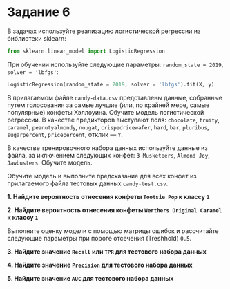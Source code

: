 # <b>Задание 6</b>

В задачах используйте реализацию логистической регрессии из библиотеки sklearn:
```python
from sklearn.linear_model import LogisticRegression
```
При обучении используйте следующие параметры: ```random_state = 2019```, ```solver = 'lbfgs'```:
```python
LogisticRegression(random_state = 2019, solver = 'lbfgs').fit(X, y)
```
В прилагаемом файле ```candy-data.csv``` представлены данные, собранные путем голосования за самые лучшие (или, по крайней мере, самые популярные) конфеты Хэллоуина. Обучите модель логистической регрессии. В качестве предикторов выступают поля: ```chocolate```, ```fruity```, ```caramel```, ```peanutyalmondy```, ```nougat```, ```crispedricewafer```, ```hard```, ```bar```, ```pluribus```, ```sugarpercent```, ```pricepercent```, отклик — ```Y```.

В качестве тренировочного набора данных используйте данные из файла, за иключением следующих конфет: ```3 Musketeers```, ```Almond Joy```, ```Jawbusters```. Обучите модель. 

Обучите модель и выполните предсказание для всех конфет из прилагаемого файла тестовых данных ```candy-test.csv```.

<b>1. Найдите вероятность отнесения конфеты ```Tootsie Pop``` к классу ```1```</b>

<b>2. Найдите вероятность отнесения конфеты ```Werthers Original Caramel``` к классу ```1```</b>

Выполните оценку модели с помощью матрицы ошибок и рассчитайте следующие параметры при пороге отсечения (Treshhold) ```0.5```.</b>

<b>3. Найдите значение ```Recall``` или ```TPR``` для тестового набора данных</b>

<b>4. Найдите значение ```Precision``` для тестового набора данных</b>

<b>5. Найдите значение ```AUC``` для тестового набора данных</b>
